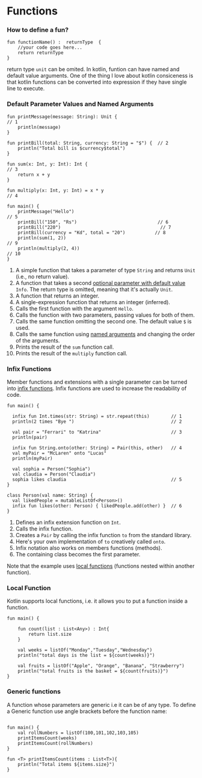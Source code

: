 # Functions

### How to define a fun?

```run-kotlin
fun functionName() :  returnType  {
    //your code goes here...
    return returnType
}
```
return type `unit` can be omited. In kotlin, funtion can have named and default value arguments. One of the thing I love about kotlin consiceness is that kotlin functions can be converted into expression if they have single line to execute.

### Default Parameter Values and Named Arguments


```run-kotlin
fun printMessage(message: String): Unit {                               // 1
    println(message)
}

fun printBill(total: String, currency: String = "$") {  // 2
    println("Total bill is $currency$total")
}

fun sum(x: Int, y: Int): Int {                                          // 3
    return x + y
}

fun multiply(x: Int, y: Int) = x * y                                    // 4

fun main() {
    printMessage("Hello")                                               // 5                    
    printBill("150", "Rs")                              // 6
    printBill("220")                                     // 7
    printBill(currency = "Kd", total = "20")           // 8
    println(sum(1, 2))                                                  // 9
    println(multiply(2, 4))                                             // 10
}
```

1. A simple function that takes a parameter of type `String` and returns `Unit` (i.e., no return value).
2. A function that takes a second [optional parameter with default value](https://kotlinlang.org/docs/reference/functions.html#default-arguments) `Info`. The return type is omitted, meaning that it's actually `Unit`.
3. A function that returns an integer.
4. A single-expression function that returns an integer (inferred).
5. Calls the first function with the argument `Hello`.
6. Calls the function with two parameters, passing values for both of them.
7. Calls the same function omitting the second one. The default value `$` is used. 
8. Calls the same function using [named arguments](https://kotlinlang.org/docs/reference/functions.html#named-arguments) and changing the order of the arguments.
9. Prints the result of the `sum` function call.
10. Prints the result of the `multiply` function call.

### Infix Functions

Member functions and extensions with a single parameter can be turned into [infix functions](https://kotlinlang.org/docs/reference/functions.html#infix-notation). Infix functions are used to increase the readability of code. 

```run-kotlin
fun main() {

  infix fun Int.times(str: String) = str.repeat(this)        // 1
  println(2 times "Bye ")                                    // 2

  val pair = "Ferrari" to "Katrina"                          // 3
  println(pair)

  infix fun String.onto(other: String) = Pair(this, other)   // 4
  val myPair = "McLaren" onto "Lucas"
  println(myPair)

  val sophia = Person("Sophia")
  val claudia = Person("Claudia")
  sophia likes claudia                                       // 5
}

class Person(val name: String) {
  val likedPeople = mutableListOf<Person>()
  infix fun likes(other: Person) { likedPeople.add(other) }  // 6
}
```

1. Defines an infix extension function on `Int`.
2. Calls the infix function.
3. Creates a `Pair` by calling the infix function `to` from the standard library.
4. Here's your own implementation of `to` creatively called `onto`.
5. Infix notation also works on members functions (methods).
6. The containing class becomes the first parameter.

Note that the example uses [local functions](https://kotlinlang.org/docs/reference/functions.html#local-functions) (functions nested within another function).

### Local Function
Kotlin supports local functions, i.e. it allows you to put a function inside a function.

```run-kotlin
fun main() {

    fun count(list : List<Any>) : Int{
        return list.size
    }
    
    val weeks = listOf("Monday","Tuesday","Wednesday")
    println("total days is the list = ${count(weeks)}")
    
    val fruits = listOf("Apple", "Orange", "Banana", "Strawberry")
    println("total fruits is the basket = ${count(fruits)}")
}
```

### Generic functions
A function whose parameters are generic i.e it can be of any type. To define a Generic function use angle brackets before the function name:

```run-kotlin

fun main() {
    val rollNumbers = listOf(100,101,102,103,105)
    printItemsCount(weeks)
    printItemsCount(rollNumbers)
}

fun <T> printItemsCount(items : List<T>){
    println("Total items ${items.size}")
}
```
